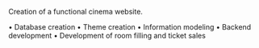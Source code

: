 Creation of a functional cinema website.

• Database creation
• Theme creation
• Information modeling
• Backend development
• Development of room filling and ticket sales
